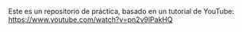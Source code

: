 Este es un repositorio de práctica, basado en un tutorial de YouTube: https://www.youtube.com/watch?v=pn2v9lPakHQ